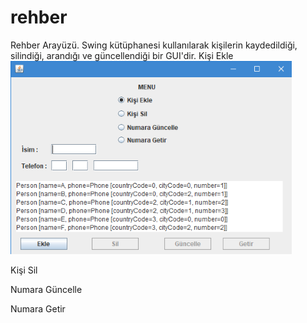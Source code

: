 # rehber
Rehber Arayüzü. Swing kütüphanesi kullanılarak kişilerin kaydedildiği, silindiği, arandığı ve güncellendiği bir GUI'dir.
Kişi Ekle
![](kisi_ekle.PNG)

Kişi Sil

Numara Güncelle

Numara Getir


